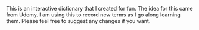 This is an interactive dictionary that I created for fun. The idea for this came from Udemy. I am using this to record new terms as I go along learning them. Please feel free to suggest any changes if you want.
